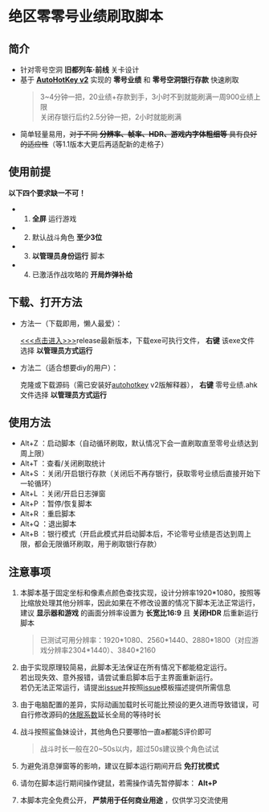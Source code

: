 # 绝区零零号业绩刷取脚本

## 简介

- 针对零号空洞 **旧都列车·前线** 关卡设计
- 基于 [**AutoHotKey v2**](https://www.autohotkey.com) 实现的 **零号业绩** 和 **零号空洞银行存款** 快速刷取
    > 3\~4分钟一把，20业绩+存款到手，3小时不到就能刷满一周900业绩上限
    > <br>关闭存银行后约2.5分钟一把，2小时就能刷满
- 简单轻量易用，~~对于不同 **分辨率、帧率、HDR、游戏内字体粗细等** 具有良好的适应性~~（等1.1版本大更后再适配新的走格子）

## 使用前提

**以下四个要求缺一不可！**

- 1. **全屏** 运行游戏
- 2. 默认战斗角色 **至少3位**
- 3. **以管理员身份运行** 脚本
- 4. 已激活作战攻略的 **开局炸弹补给**

## 下载、打开方法

- 方法一（下载即用，懒人最爱）：

    [<<<点击进入>>>](https://gitee.com/UCPr251/zzzAuto/releases/latest)release最新版本，下载exe可执行文件， **右键** 该exe文件选择 **以管理员方式运行**

- 方法二（适合想要diy的用户）：

    克隆或下载源码（需已安装好[autohotkey](https://www.autohotkey.com) v2版解释器）， **右键** 零号业绩.ahk文件选择 **以管理员方式运行**

## 使用方法

- Alt+Z ：启动脚本（自动循环刷取，默认情况下会一直刷取直至零号业绩达到周上限）
- Alt+T ：查看/关闭刷取统计
- Alt+S ：关闭/开启银行存款（关闭后不再存银行，获取零号业绩后直接开始下一轮循环）
- Alt+L ：关闭/开启日志弹窗
- Alt+P ：暂停/恢复脚本
- Alt+R ：重启脚本
- Alt+Q ：退出脚本
- Alt+B ：银行模式（开启此模式并启动脚本后，不论零号业绩是否达到周上限，都会无限循环刷取，用于刷取银行存款）

## 注意事项

1. 本脚本基于固定坐标和像素点颜色查找实现，设计分辨率1920\*1080，按照等比缩放处理其他分辨率，因此如果在不修改设置的情况下脚本无法正常运行，建议 **显示器和游戏** 的画面分辨率设置为 **长宽比16:9** 且 **关闭HDR** 后重新运行脚本
    > 已测试可用分辨率：1920\*1080、2560\*1440、2880\*1800（对应游戏分辨率2304\*1440）、3840\*2160

2. 由于实现原理较简易，此脚本无法保证在所有情况下都能稳定运行。
<br>若出现失效、意外报错，请尝试重启脚本后于主界面重新运行。
<br>若仍无法正常运行，请提出[issue](https://gitee.com/UCPr251/zzzAuto/issues/new?template=bug.yml)并按照[issue](https://gitee.com/UCPr251/zzzAuto/issues/new?template=bug.yml)模板描述提供所需信息

3. 由于电脑配置的差异，实际动画加载时长可能比预设的更久进而导致错误，可自行修改源码的[休眠系数](零号业绩.ahk#L36)延长全局的等待时长

4. 战斗按照鲨鱼妹设计，其他角色只要哪怕一直a都能S评价即可
    > 战斗时长一般在20~50s以内，超过50s建议换个角色试试

5. 为避免消息弹窗等的影响，建议在脚本运行期间开启 **免打扰模式**

6. 请勿在脚本运行期间操作键鼠，若需操作请先暂停脚本： **Alt+P**

7. 本脚本完全免费公开， **严禁用于任何商业用途** ，仅供学习交流使用

